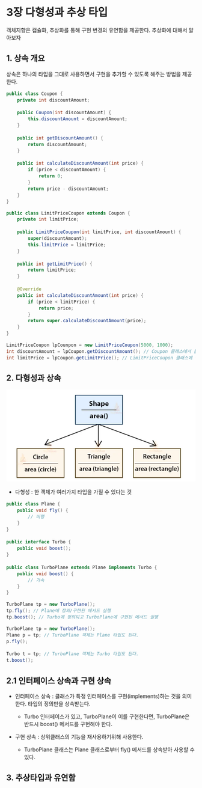 # 3장 다형성과 추상 타입

객체지향은 캡슐화, 추상화를 통해 구현 변경의 유연함을 제공한다. 추상화에 대해서 알아보자

## 1. 상속 개요
상속은 하나의 타입을 그대로 사용하면서 구현을 추가할 수 있도록 해주는 방법을 제공한다.

```java
public class Coupon {
    private int discountAmount;

    public Coupon(int discountAmount) {
        this.discountAmount = discountAmount;
    }

    public int getDiscountAmount() {
        return discountAmount;
    }
    
    public int calculateDiscountAmount(int price) {
        if (price < discountAmount) {
            return 0;
        }
        return price - discountAmount;
    }
}
```
```java
public class LimitPriceCoupon extends Coupon {
    private int limitPrice;

    public LimitPriceCoupon(int limitPrice, int discountAmount) {
        super(discountAmount);
        this.limitPrice = limitPrice;
    }

    public int getLimitPrice() {
        return limitPrice;
    }
    
    @Override
    public int calculateDiscountAmount(int price) {
        if (price < limitPrice) {
            return price;
        }
        return super.calculateDiscountAmount(price);
    }
}
```
```java
LimitPriceCoupon lpCounpon = new LimitPriceCoupon(5000, 1000);
int discountAmount = lpCoupon.getDiscountAmount(); // Coupon 클래스에서 물려받음
int limitPrice = lpCoupon.getLimitPrice(); // LimitPriceCoupon 클래스에 정의
```
## 2. 다형성과 상속
![img.png](img.png)
- 다형성 : 한 객체가 여러가지 타입을 가질 수 있다는 것
```java
public class Plane {
    public void fly() {
        // 비행
    }
}

public interface Turbo {
    public void boost();
}

public class TurboPlane extends Plane implements Turbo {
    public void boost() {
        // 가속
    }
}
```
```java
TurboPlane tp = new TurboPlane();
tp.fly(); // Plane에 정의/구현된 메서드 실행
tp.boost(); // Turbo에 정의되고 TurboPlane에 구현된 메서드 실행
```
```java
TurboPlane tp = new TurboPlane();
Plane p = tp; // TurboPlane 객체는 Plane 타입도 된다.
p.fly();

Turbo t = tp; // TurboPlane 객체는 Turbo 타입도 된다.
t.boost();
```

## 2.1 인터페이스 상속과 구현 상속
- 인터페이스 상속 : 클래스가 특정 인터페이스를 구현(implements)하는 것을 의미한다. 타입의 정의만을 상속받는다.
  - Turbo 인터페이스가 있고, TurboPlane이 이를 구현한다면, TurboPlane은 반드시 boost() 메서드를 구현해야 한다.

- 구현 상속 : 상위클래스의 기능을 재사용하기위해 사용한다. 
  - TurboPlane 클래스는 Plane 클래스로부터 fly() 메서드를 상속받아 사용할 수 있다.

## 3. 추상타입과 유연함